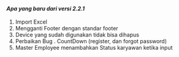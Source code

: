 #### _Apa yang baru dari versi 2.2.1_

1. Import Excel
2. Mengganti Footer dengan standar footer
3. Device yang sudah digunakan tidak bisa dihapus
4. Perbaikan Bug
. CountDown (register, dan forgot password)
6. Master Employee menambahkan Status karyawan ketika input
